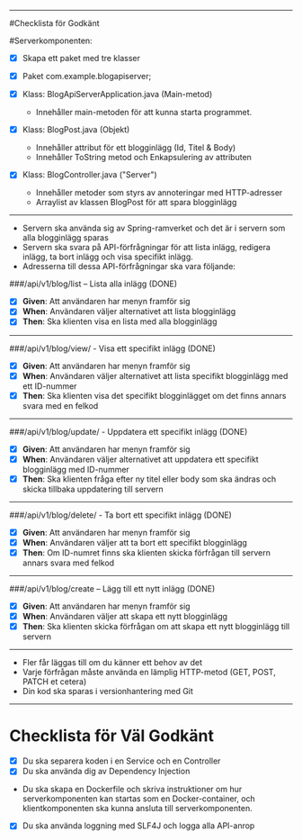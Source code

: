 
***

#Checklista för Godkänt

#Serverkomponenten:

- [x] Skapa ett paket med tre klasser
- [x] Paket com.example.blogapiserver;
- [x] Klass: BlogApiServerApplication.java (Main-metod)
  -  Innehåller main-metoden för att kunna starta programmet.

- [x] Klass: BlogPost.java (Objekt)
  -  Innehåller attribut för ett blogginlägg (Id, Titel & Body)
  -  Innehåller ToString metod och Enkapsulering av attributen

- [x] Klass: BlogController.java ("Server")
  -  Innehåller metoder som styrs av annoteringar med HTTP-adresser
  -  Arraylist av klassen BlogPost för att spara blogginlägg

***

- Servern ska använda sig av Spring-ramverket och det är i servern som alla
blogginlägg sparas
- Servern ska svara på API-förfrågningar för att lista inlägg, redigera inlägg, ta bort
inlägg och visa specifikt inlägg.
- Adresserna till dessa API-förfrågningar ska vara följande:

###/api/v1/blog/list – Lista alla inlägg (DONE)
-[x] **Given**: Att användaren har menyn framför sig
-[x] **When**: Användaren väljer alternativet att lista blogginlägg
-[x] **Then**: Ska klienten visa en lista med alla blogginlägg
***
  ###/api/v1/blog/view/<id> - Visa ett specifikt inlägg (DONE)
-[x] **Given**: Att användaren har menyn framför sig
-[x] **When**: Användaren väljer alternativet att lista specifikt blogginlägg med ett ID-nummer
-[x] **Then**: Ska klienten visa det specifikt blogginlägget om det finns annars svara med en felkod
***
  ###/api/v1/blog/update/<id> - Uppdatera ett specifikt inlägg (DONE)
- [x] **Given**: Att användaren har menyn framför sig
- [x] **When**: Användaren väljer alternativet att uppdatera ett specifikt blogginlägg med ID-nummer
- [x] **Then**: Ska klienten fråga efter ny titel eller body som ska ändras och skicka tillbaka uppdatering till servern
***
  ###/api/v1/blog/delete/<id> - Ta bort ett specifikt inlägg (DONE)
- [x] **Given**: Att användaren har menyn framför sig
- [x] **When**: Användaren väljer att ta bort ett specifikt blogginlägg
- [x] **Then**: Om ID-numret finns ska klienten skicka förfrågan till servern annars svara med felkod
***
  ###/api/v1/blog/create – Lägg till ett nytt inlägg (DONE)
- [x] **Given**: Att användaren har menyn framför sig
- [x] **When**: Användaren väljer att skapa ett nytt blogginlägg 
- [x] **Then**: Ska klienten skicka förfrågan om att skapa ett nytt blogginlägg till servern
***

- Fler får läggas till om du känner ett behov av det
- Varje förfrågan måste använda en lämplig HTTP-metod (GET, POST, PATCH et cetera)
- Din kod ska sparas i versionhantering med Git

***

# Checklista för Väl Godkänt

- [x] Du ska separera koden i en Service och en Controller
- [x] Du ska använda dig av Dependency Injection
- Du ska skapa en Dockerfile och skriva instruktioner om hur serverkomponenten
kan startas som en Docker-container, och klientkomponenten ska kunna ansluta
till serverkomponenten.

- [x] Du ska använda loggning med SLF4J och logga alla API-anrop